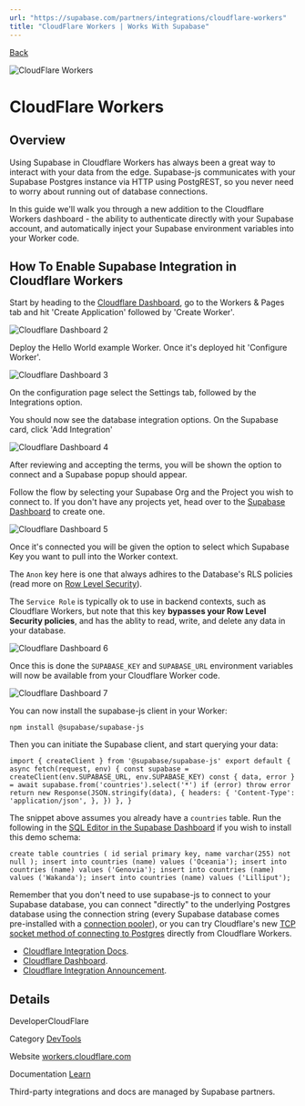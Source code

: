```yaml
---
url: "https://supabase.com/partners/integrations/cloudflare-workers"
title: "CloudFlare Workers | Works With Supabase"
---
```


[Back](https://supabase.com/partners/integrations)

![CloudFlare Workers](https://supabase.com/_next/image?url=https%3A%2F%2Fobuldanrptloktxcffvn.supabase.co%2Fstorage%2Fv1%2Fobject%2Fpublic%2Fimages%2Fintegrations%2Fcloudflare-integration%2Fcloudflare_workers_logo.png%3Ft%3D2023-07-21T11%253A07%253A47.005Z&w=128&q=75&dpl=dpl_7FY8EmFQ6G3YqautJ4Fvh1viLnvu)

# CloudFlare Workers

## Overview

Using Supabase in Cloudflare Workers has always been a great way to interact with your data from the edge. Supabase-js communicates with your Supabase Postgres instance via HTTP using PostgREST, so you never need to worry about running out of database connections.

In this guide we'll walk you through a new addition to the Cloudflare Workers dashboard - the ability to authenticate directly with your Supabase account, and automatically inject your Supabase environment variables into your Worker code.

## How To Enable Supabase Integration in Cloudflare Workers

Start by heading to the [Cloudflare Dashboard](https://dash.cloudflare.com/), go to the Workers & Pages tab and hit 'Create Application' followed by 'Create Worker'.

![Cloudflare Dashboard 2](https://obuldanrptloktxcffvn.supabase.co/storage/v1/object/public/images/integrations/cloudflare-integration/documentation/2.png)

Deploy the Hello World example Worker. Once it's deployed hit 'Configure Worker'.

![Cloudflare Dashboard 3](https://obuldanrptloktxcffvn.supabase.co/storage/v1/object/public/images/integrations/cloudflare-integration/documentation/3.png)

On the configuration page select the Settings tab, followed by the Integrations option.

You should now see the database integration options. On the Supabase card, click 'Add Integration'

![Cloudflare Dashboard 4](https://obuldanrptloktxcffvn.supabase.co/storage/v1/object/public/images/integrations/cloudflare-integration/documentation/4.png)

After reviewing and accepting the terms, you will be shown the option to connect and a Supabase popup should appear.

Follow the flow by selecting your Supabase Org and the Project you wish to connect to. If you don't have any projects yet, head over to the [Supabase Dashboard](https://supabase.com/dashboard) to create one.

![Cloudflare Dashboard 5](https://obuldanrptloktxcffvn.supabase.co/storage/v1/object/public/images/integrations/cloudflare-integration/documentation/5.png)

Once it's connected you will be given the option to select which Supabase Key you want to pull into the Worker context.

The `Anon` key here is one that always adhires to the Database's RLS policies (read more on [Row Level Security](https://supabase.com/docs/guides/auth/row-level-security)).

The `Service Role` is typically ok to use in backend contexts, such as Cloudflare Workers, but note that this key **bypasses your Row Level Security policies**, and has the ablity to read, write, and delete any data in your database.

![Cloudflare Dashboard 6](https://obuldanrptloktxcffvn.supabase.co/storage/v1/object/public/images/integrations/cloudflare-integration/documentation/6.png)

Once this is done the `SUPABASE_KEY` and `SUPABASE_URL` environment variables will now be available from your Cloudflare Worker code.

![Cloudflare Dashboard 7](https://obuldanrptloktxcffvn.supabase.co/storage/v1/object/public/images/integrations/cloudflare-integration/documentation/7.png)

You can now install the supabase-js client in your Worker:

`npm install @supabase/supabase-js`

Then you can initiate the Supabase client, and start querying your data:

`
import { createClient } from '@supabase/supabase-js'
export default {
async fetch(request, env) {
    const supabase = createClient(env.SUPABASE_URL, env.SUPABASE_KEY)
    const { data, error } = await supabase.from('countries').select('*')
    if (error) throw error
    return new Response(JSON.stringify(data), {
      headers: {
        'Content-Type': 'application/json',
      },
    })
},
}
`

The snippet above assumes you already have a `countries` table. Run the following in the [SQL Editor in the Supabase Dashboard](https://supabase.com/dashboard/project/_/sql) if you wish to install this demo schema:

`
create table countries (
id serial primary key,
name varchar(255) not null
);
insert into countries
(name)
values
('Oceania');
insert into countries
(name)
values
('Genovia');
insert into countries
(name)
values
('Wakanda');
insert into countries
(name)
values
('Lilliput');
`

Remember that you don't need to use supabase-js to connect to your Supabase database, you can connect "directly" to the underlying Postgres database using the connection string (every Supabase database comes pre-installed with a [connection pooler](https://supabase.com/docs/guides/database/connecting-to-postgres#connection-pool)), or you can try Cloudflare's new [TCP socket method of connecting to Postgres](https://blog.cloudflare.com/workers-tcp-socket-api-connect-databases/) directly from Cloudflare Workers.

- [Cloudflare Integration Docs](https://developers.cloudflare.com/workers/learning/integrations/databases/#supabase).
- [Cloudflare Dashboard](https://dash.cloudflare.com/).
- [Cloudflare Integration Announcement](https://blog.cloudflare.com/announcing-database-integrations/).

## Details

DeveloperCloudFlare

Category [DevTools](https://supabase.com/partners/integrations#devtools)

Website [workers.cloudflare.com](https://workers.cloudflare.com/)

Documentation [Learn](https://workers.cloudflare.com/)

Third-party integrations and docs are managed by Supabase partners.